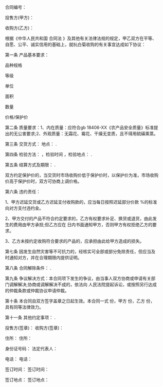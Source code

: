 
 


合同编号：


投售方(甲方)：


收购方(乙方)：


根据《中华人民共和国
合同法
》及其他有关法律法规的规定，甲乙双方在平等、自愿、公平、诚实信用的基础上，就杭白菊收购的有关事宜达成如下协议：


第一条 产品基本要求：


品种规格


等级


单位


面积


数量


价格/保护价


第二条 质量要求：1、内在质量：应符合gb 18406-XX《农产品安全质量》标准提出的无公害要求;2、外观质量：无霜花、霉花、干燥无变质，且不得用硫磺熏蒸。


第三条 交货方式： 地点： .


第四条 检验方法： ，检验时间 ，检验地点： .


第五条 结算方式及期限： .


双方约定保护价的，当交货时市场收购价低于保护价时，以保护价为准，市场收购价高于保护价时，双方可协商上调价格。


第六条 违约责任：


1、甲方迟延交货或乙方迟延支付收购款的，应当每日按照迟延部分价款 %的标准向对方支付违约金。


2、甲方交付的产品不符合约定要求的，乙方有权要求补足、换货或退货，由此发生的费用由甲方承担;但乙方应在 日内书面通知甲方，否则甲方有权拒绝乙方的要求。


3、乙方未按约定收购符合要求的产品的，应承担由此给甲方造成的损失。


第七条 因发生自然灾害等不可抗力的，经核实可全部或部分免除责任，但应当及时通知对方，并在合理期限内提供证明。


第八条 合同解除条件： .


第九条 争议解决方式：本合同项下发生的争议，由当事人双方协商或申请有关部门调解解决;协商或调解解决不成的，依法向 人民法院提起诉讼，或按照另行达成的仲裁条款或仲裁协议申请仲裁。


第十条 本合同自双方签字盖章之日起生效。本合同一式 份，甲方 份，乙方 份，具有同等法律效力。


第十一条 其他约定事项： .


投售方(签章)：     收购方(签章)：


住所：                住所：


身份证号码：       法定代表人：


电话：                电话：


签订时间：          签订时间：


签订地点：          签订地点：
 


 

 
 
 
 
 
  


  
 

  


  


  
 
 
 
 

